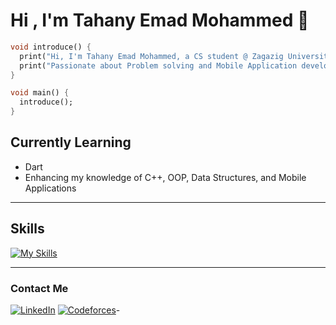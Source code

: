 # Hi , I'm Tahany Emad Mohammed 👋

```dart
void introduce() {
  print("Hi, I'm Tahany Emad Mohammed, a CS student @ Zagazig University.");
  print("Passionate about Problem solving and Mobile Application development.");
}

void main() {
  introduce();
}
```


## Currently Learning
- Dart
- Enhancing my knowledge of C++, OOP, Data Structures, and Mobile Applications

---

## Skills 
[![My Skills](https://skillicons.dev/icons?i=cpp,dart&perline=3)](https://skillicons.dev)

---

### Contact Me 
[![LinkedIn](https://img.shields.io/badge/LinkedIn-%230A66C2.svg?style=for-the-badge&logo=linkedin&logoColor=white)](https://www.linkedin.com/in/tahany-emad-1637072b0?utm_source=share&utm_campaign=share_via&utm_content=profile&utm_medium=android_app ) 
[![Codeforces](https://img.shields.io/badge/Codeforces-%231F8ACB.svg?style=for-the-badge&logo=codeforces&logoColor=white)](https://codeforces.com/profile/Tahany_)-
